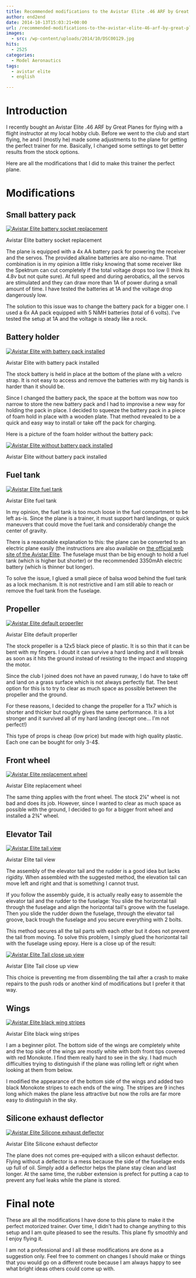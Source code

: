 ```yaml
---
title: Recommended modifications to the Avistar Elite .46 ARF by Great Planes
author: end2end
date: 2014-10-13T15:03:21+00:00
url: /recommended-modifications-to-the-avistar-elite-46-arf-by-great-planes/
images:
  - src: /wp-content/uploads/2014/10/DSC00129.jpg
hits:
  - 2525
categories:
  - Model Aeronautics
tags:
  - avistar elite
  - english

---
```

# Introduction

I recently bought an Avistar Elite .46 ARF by Great Planes for flying with a flight instructor at my local hobby club. Before we went to the club and start flying, he and I (mostly he) made some adjustments to the plane for getting the perfect trainer for me. Basically, I changed some settings to get better results from the stock options.

Here are all the modifications that I did to make this trainer the perfect plane.
# Modifications

## Small battery pack

[![Avistar Elite battery socket replacement](/wp-content/uploads/2014/10/IMG_1095.jpg)](/wp-content/uploads/2014/10/IMG_1095.jpg)

Avistar Elite battery socket replacement

The plane is equipped with a 4x AA battery pack for powering the receiver and the servos. The provided alkaline batteries are also no-name. That combination is in my opinion a little risky knowing that some receiver like the Spektrum can cut completely if the total voltage drops too low (I think its 4.8v but not quite sure). At full speed and during aerobatics, all the servos are stimulated and they can draw more than 1A of power during a small amount of time. I have tested the batteries at 1A and the voltage drop dangerously low.

The solution to this issue was to change the battery pack for a bigger one. I used a 6x AA pack equipped with 5 NiMH batteries (total of 6 volts). I've tested the setup at 1A and the voltage is steady like a rock.

## Battery holder

[![Avistar Elite with battery pack installed](/wp-content/uploads/2014/10/IMG_1115.jpg)](/wp-content/uploads/2014/10/IMG_1115.jpg)

Avistar Elite with battery pack installed

The stock battery is held in place at the bottom of the plane with a velcro strap. It is not easy to access and remove the batteries with my big hands is harder than it should be.

Since I changed the battery pack, the space at the bottom was now too narrow to store the new battery pack and I had to improvise a new way for holding the pack in place. I decided to squeeze the battery pack in a piece of foam hold in place with a wooden plate.  That method revealed to be a quick and easy way to install or take off the pack for charging.

Here is a picture of the foam holder without the battery pack:

[![Avistar Elite without battery pack installed](/wp-content/uploads/2014/10/IMG_1132.jpg)](/wp-content/uploads/2014/10/IMG_1132.jpg)

Avistar Elite without battery pack installed

## Fuel tank

[![Avistar Elite fuel tank](/wp-content/uploads/2014/10/IMG_1123.jpg)](/wp-content/uploads/2014/10/IMG_1123.jpg)

Avistar Elite fuel tank

In my opinion, the fuel tank is too much loose in the fuel compartment to be left as-is. Since the plane is a trainer, it must support hard landings, or quick maneuvers that could move the fuel tank and considerably change the center of gravity.

There is a reasonable explanation to this: the plane can be converted to an electric plane easily (the instructions are also available on [the official web site of the Avistar Elite](http://www.greatplanes.com/airplanes/gpma1605.html). The fuselage must than be big enough to hold a fuel tank (which is higher but shorter) or the recommended 3350mAh electric battery (which is thinner but longer).

To solve the issue, I glued a small piece of balsa wood behind the fuel tank as a lock mechanism. It is not restrictive and I am still able to reach or remove the fuel tank from the fuselage.

## Propeller

[![Avistar Elite default properller](/wp-content/uploads/2014/10/IMG_1107.jpg)](/wp-content/uploads/2014/10/IMG_1107.jpg)

Avistar Elite default properller

The stock propeller is a 12x5 black piece of plastic. It is so thin that it can be bent with my fingers. I doubt it can survive a hard landing and it will break as soon as it hits the ground instead of resisting to the impact and stopping the motor.

Since the club I joined does not have an paved runway, I do have to take off and land on a grass surface which is not always perfectly flat. The best option for this is to try to clear as much space as possible between the propeller and the ground.

For these reasons, I decided to change the propeller for a 11x7 which is shorter and thicker but roughly gives the same performance. It is a lot stronger and it survived all of my hard landing (except one... I'm not perfect!)

This type of props is cheap (low price) but made with high quality plastic. Each one can be bought for only 3-4$.

## Front wheel

[![Avistar Elite replacement wheel](/wp-content/uploads/2014/10/IMG_1100.jpg)](/wp-content/uploads/2014/10/IMG_1100.jpg)

Avistar Elite replacement wheel

The same thing applies with the front wheel. The stock 2¼" wheel is not bad and does its job. However, since I wanted to clear as much space as possible with the ground, I decided to go for a bigger front wheel and installed a 2¾" wheel.

## Elevator Tail

[![Avistar Elite tail view](/wp-content/uploads/2014/10/IMG_1125.jpg)](/wp-content/uploads/2014/10/IMG_1125.jpg)

Avistar Elite tail view

The assembly of the elevator tail and the rudder is a good idea but lacks rigidity. When assembled with the suggested method, the elevation tail can move left and right and that is something I cannot trust.

If you follow the assembly guide, it is actually really easy to assemble the elevator tail and the rudder to the fuselage: You slide the horizontal tail through the fuselage and align the horizontal tail's groove with the fuselage. Then you slide the rudder down the fuselage, through the elevator tail groove, back trough the fuselage and you secure everything with 2 bolts.

This method secures all the tail parts with each other but it does not prevent the tail from moving. To solve this problem, I simply glued the horizontal tail with the fuselage using epoxy. Here is a close up of the result:

[![Avistar Elite Tail close up view](/wp-content/uploads/2014/10/IMG_1128.jpg)](/wp-content/uploads/2014/10/IMG_1128.jpg)

Avistar Elite Tail close up view

This choice is preventing me from dissembling the tail after a crash to make repairs to the push rods or another kind of modifications but I prefer it that way.

## Wings

[![Avistar Elite black wing stripes](/wp-content/uploads/2014/10/DSC00129.jpg)](/wp-content/uploads/2014/10/DSC00129.jpg)

Avistar Elite black wing stripes

I am a beginner pilot. The bottom side of the wings are completely white and the top side of the wings are mostly white with both front tips covered with red Monokote. I find them really hard to see in the sky. I had much difficulties trying to distinguish if the plane was rolling left or right when looking at them from below.

I modified the appearance of the bottom side of the wings and added two black Monokote stripes to each ends of the wing. The stripes are 9 inches long which makes the plane less attractive but now the rolls are far more easy to distinguish in the sky.

## Silicone exhaust deflector

[![Avistar Elite Silicone exhaust deflector](/wp-content/uploads/2014/10/IMG_1136.jpg)](/wp-content/uploads/2014/10/IMG_1136.jpg)

Avistar Elite Silicone exhaust deflector

The plane does not comes pre-equiped with a silicon exhaust deflector.  Flying without a deflector is a mess because the side of the fuselage ends up full of oil. Simply add a deflector helps the plane stay clean and last longer. At the same time, the rubber extension is prefect for putting a cap to prevent any fuel leaks while the plane is stored.

# Final note

These are all the modifications I have done to this plane to make it the perfect motorized trainer. Over time, I didn't had to change anything to this setup and I am quite pleased to see the results. This plane fly smoothly and I enjoy flying it.

I am not a professional and I all these modifications are done as a suggestion only. Feel free to comment on changes I should make or things that you would go on a different route because I am always happy to see what bright ideas others could come up with.
